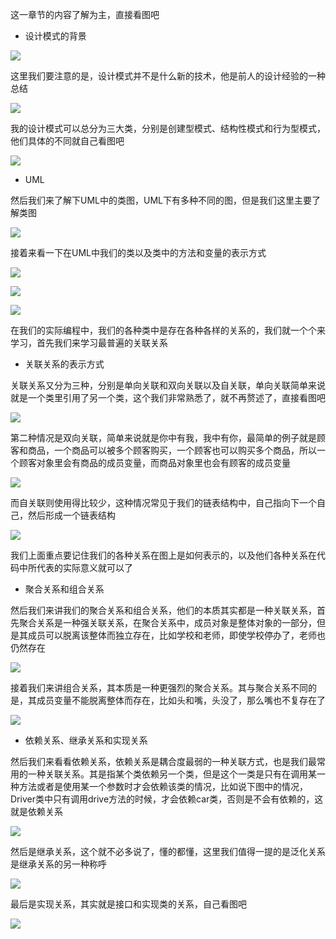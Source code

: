 这一章节的内容了解为主，直接看图吧

- 设计模式的背景

![](D:/Rolin的学习笔记/youdaonote-pull/youdaonote/youdaonote-images/WEBRESOURCE321c5a099f86ba2c13b723716414cf41.png)

这里我们要注意的是，设计模式并不是什么新的技术，他是前人的设计经验的一种总结

![](D:/Rolin的学习笔记/youdaonote-pull/youdaonote/youdaonote-images/WEBRESOURCE61429c3198f19cb49b2909d97313e42f.png)

我的设计模式可以总分为三大类，分别是创建型模式、结构性模式和行为型模式，他们具体的不同就自己看图吧

![](D:/Rolin的学习笔记/youdaonote-pull/youdaonote/youdaonote-images/WEBRESOURCEd6cb4592daab9ffbf541ffeb2a219053.png)

- UML

然后我们来了解下UML中的类图，UML下有多种不同的图，但是我们这里主要了解类图

![](D:/Rolin的学习笔记/youdaonote-pull/youdaonote/youdaonote-images/WEBRESOURCEc0dc52485a1e5e44e8cf1792b33df5a4.png)

接着来看一下在UML中我们的类以及类中的方法和变量的表示方式

![](D:/Rolin的学习笔记/youdaonote-pull/youdaonote/youdaonote-images/WEBRESOURCEb2d3b05a05212af035dad9b7e0b45c60.png)



![](D:/Rolin的学习笔记/youdaonote-pull/youdaonote/youdaonote-images/WEBRESOURCE41bd899798d3c283e5b4948b8b1d6593.png)



![](D:/Rolin的学习笔记/youdaonote-pull/youdaonote/youdaonote-images/WEBRESOURCE07e9bb61dc9341337595414a4851c692.png)

在我们的实际编程中，我们的各种类中是存在各种各样的关系的，我们就一个个来学习，首先我们来学习最普遍的关联关系

- 关联关系的表示方式

关联关系又分为三种，分别是单向关联和双向关联以及自关联，单向关联简单来说就是一个类里引用了另一个类，这个我们非常熟悉了，就不再赘述了，直接看图吧

![](D:/Rolin的学习笔记/youdaonote-pull/youdaonote/youdaonote-images/WEBRESOURCE5dbce0e12a68ba384917423b5e16dc23.png)

第二种情况是双向关联，简单来说就是你中有我，我中有你，最简单的例子就是顾客和商品，一个商品可以被多个顾客购买，一个顾客也可以购买多个商品，所以一个顾客对象里会有商品的成员变量，而商品对象里也会有顾客的成员变量

![](D:/Rolin的学习笔记/youdaonote-pull/youdaonote/youdaonote-images/WEBRESOURCE39e5fa8f344f9ac91e2fde344030fd03.png)

而自关联则使用得比较少，这种情况常见于我们的链表结构中，自己指向下一个自己，然后形成一个链表结构

![](D:/Rolin的学习笔记/youdaonote-pull/youdaonote/youdaonote-images/WEBRESOURCEba8815c263e9cbe6c75e627a54e55331.png)

我们上面重点要记住我们的各种关系在图上是如何表示的，以及他们各种关系在代码中所代表的实际意义就可以了

- 聚合关系和组合关系

然后我们来讲我们的聚合关系和组合关系，他们的本质其实都是一种关联关系，首先聚合关系是一种强关联关系，在聚合关系中，成员对象是整体对象的一部分，但是其成员可以脱离该整体而独立存在，比如学校和老师，即使学校停办了，老师也仍然存在

![](D:/Rolin的学习笔记/youdaonote-pull/youdaonote/youdaonote-images/WEBRESOURCEe0a0335c2fee8fcbfe45950d2635da90.png)

接着我们来讲组合关系，其本质是一种更强烈的聚合关系。其与聚合关系不同的是，其成员变量不能脱离整体而存在，比如头和嘴，头没了，那么嘴也不复存在了

![](D:/Rolin的学习笔记/youdaonote-pull/youdaonote/youdaonote-images/WEBRESOURCEa3a2ce0e405be00841bd48f2b02ba44a.png)

- 依赖关系、继承关系和实现关系

然后我们来看看依赖关系，依赖关系是耦合度最弱的一种关联方式，也是我们最常用的一种关联关系。其是指某个类依赖另一个类，但是这个一类是只有在调用某一种方法或者是使用某一个参数时才会依赖该类的情况，比如说下图中的情况，Driver类中只有调用drive方法的时候，才会依赖car类，否则是不会有依赖的，这就是依赖关系

![](D:/Rolin的学习笔记/youdaonote-pull/youdaonote/youdaonote-images/WEBRESOURCE3e84d15613a957872faea66c6f95a49d.png)

然后是继承关系，这个就不必多说了，懂的都懂，这里我们值得一提的是泛化关系是继承关系的另一种称呼

![](D:/Rolin的学习笔记/youdaonote-pull/youdaonote/youdaonote-images/WEBRESOURCE8ec184e491321252e431c6d5ccf20588.png)

最后是实现关系，其实就是接口和实现类的关系，自己看图吧

![](D:/Rolin的学习笔记/youdaonote-pull/youdaonote/youdaonote-images/WEBRESOURCE62b2c5175f0cf4734ab8529e7039da54.png)


